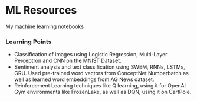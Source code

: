 # ML Resources
My machine learning notebooks

### Learning Points
- Classification of images using Logistic Regression, Multi-Layer Perceptron and CNN on the MNIST Dataset.
- Sentiment analysis and text classification using SWEM, RNNs, LSTMs, GRU. Used pre-trained word vectors from ConceptNet Numberbatch as well as learned word embeddings from AG News dataset.
- Reinforcement Learning techniques like Q learning, using it for OpenAI Gym environments like FrozenLake, as well as DQN, using it on CartPole.
